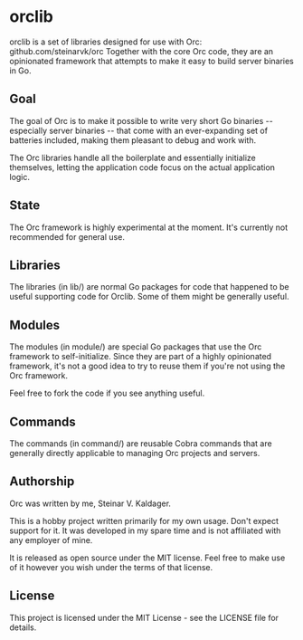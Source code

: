# orclib

orclib is a set of libraries designed for use with Orc:
    github.com/steinarvk/orc
Together with the core Orc code, they are an opinionated
framework that attempts to make it easy to build server
binaries in Go.

## Goal

The goal of Orc is to make it possible to write very
short Go binaries -- especially server binaries -- that
come with an ever-expanding set of batteries included,
making them pleasant to debug and work with.

The Orc libraries handle all the boilerplate and
essentially initialize themselves, letting the application
code focus on the actual application logic.

## State

The Orc framework is highly experimental at the moment.
It's currently not recommended for general use.

## Libraries

The libraries (in lib/) are normal Go packages for
code that happened to be useful supporting code for
Orclib. Some of them might be generally useful.

## Modules

The modules (in module/) are special Go packages that
use the Orc framework to self-initialize. Since they
are part of a highly opinionated framework, it's not
a good idea to try to reuse them if you're not using
the Orc framework.

Feel free to fork the code if you see anything useful.

## Commands 

The commands (in command/) are reusable Cobra commands
that are generally directly applicable to managing
Orc projects and servers.

## Authorship

Orc was written by me, Steinar V. Kaldager.

This is a hobby project written primarily for my own usage.
Don't expect support for it. It was developed in my spare
time and is not affiliated with any employer of mine.

It is released as open source under the MIT license. Feel
free to make use of it however you wish under the terms
of that license.

## License

This project is licensed under the MIT License - see the
LICENSE file for details.
